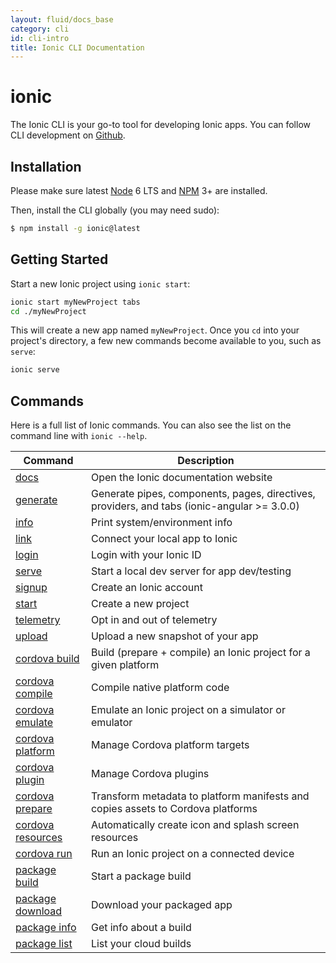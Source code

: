 ```yaml
---
layout: fluid/docs_base
category: cli
id: cli-intro
title: Ionic CLI Documentation
---
```


# ionic


The Ionic CLI is your go-to tool for developing Ionic apps. You can follow CLI
development on [Github](https://github.com/ionic-team/ionic-cli).

## Installation

Please make sure latest
[Node](https://ionicframework.com/docs/resources/what-is/#node) 6 LTS and
[NPM](https://ionicframework.com/docs/resources/what-is/#npm) 3+ are installed.

Then, install the CLI globally (you may need sudo):

```bash
$ npm install -g ionic@latest
```

## Getting Started

Start a new Ionic project using `ionic start`:

```bash
ionic start myNewProject tabs
cd ./myNewProject
```

This will create a new app named `myNewProject`. Once you `cd` into your
project's directory, a few new commands become available to you, such as
`serve`:

```bash
ionic serve
```

## Commands

Here is a full list of Ionic commands. You can also see the list on the command
line with `ionic --help`.

Command | Description
------- | -----------
[docs](docs) | Open the Ionic documentation website
[generate](generate) | Generate pipes, components, pages, directives, providers, and tabs (ionic-angular >= 3.0.0)
[info](info) | Print system/environment info
[link](link) | Connect your local app to Ionic
[login](login) | Login with your Ionic ID
[serve](serve) | Start a local dev server for app dev/testing
[signup](signup) | Create an Ionic account
[start](start) | Create a new project
[telemetry](telemetry) | Opt in and out of telemetry
[upload](upload) | Upload a new snapshot of your app
[cordova build](cordova/build) | Build (prepare + compile) an Ionic project for a given platform
[cordova compile](cordova/compile) | Compile native platform code
[cordova emulate](cordova/emulate) | Emulate an Ionic project on a simulator or emulator
[cordova platform](cordova/platform) | Manage Cordova platform targets
[cordova plugin](cordova/plugin) | Manage Cordova plugins
[cordova prepare](cordova/prepare) | Transform metadata to platform manifests and copies assets to Cordova platforms
[cordova resources](cordova/resources) | Automatically create icon and splash screen resources
[cordova run](cordova/run) | Run an Ionic project on a connected device
[package build](package/build) | Start a package build
[package download](package/download) | Download your packaged app
[package info](package/info) | Get info about a build
[package list](package/list) | List your cloud builds
